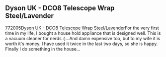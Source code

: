 <article><h2>Dyson UK - DCO8 Telescope Wrap Steel/Lavender</h2><time><span class="day">7</span><span class="month">7</span><span class="year">2005</span></time><a href="http://www.dyson.co.uk/range/feature_frame.asp?model=DC08-TW-CPRO-ALLERGY">Dyson UK - DCO8 Telescope Wrap Steel/Lavender</a>For the very first time in my life, I bought a house hold appliance that is designed well. This is a vacuum cleaner for nerds :)...And damn expensive too, but to my wife it is worth it's money. I have used it twice in the last two days, so she is happy. Finally I do something in the house...</article>